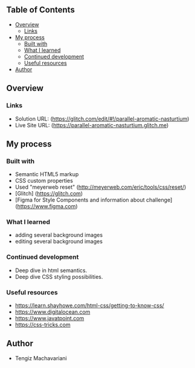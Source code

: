 
## Table of Contents

- [Overview](#overview)
  - [Links](#links)
- [My process](#my-process)
  - [Built with](#built-with)
  - [What I learned](#what-i-learned)
  - [Continued development](#continued-development)
  - [Useful resources](#useful-resources)
- [Author](#author)

## Overview

### Links

- Solution URL: (https://glitch.com/edit/#!/parallel-aromatic-nasturtium)
- Live Site URL: (https://parallel-aromatic-nasturtium.glitch.me)

## My process

### Built with

- Semantic HTML5 markup
- CSS custom properties
- Used "meyerweb reset" (http://meyerweb.com/eric/tools/css/reset/)
- [Glitch] (https://glitch.com)
- [Figma for Style Components and information about challenge] (https://www.figma.com)

### What I learned

- adding several background images
- editing several background images

### Continued development

- Deep dive in html semantics.
- Deep dive CSS styling possibilities.

### Useful resources

- https://learn.shayhowe.com/html-css/getting-to-know-css/
- https://www.digitalocean.com
- https://www.javatpoint.com
- https://css-tricks.com

## Author

- Tengiz Machavariani